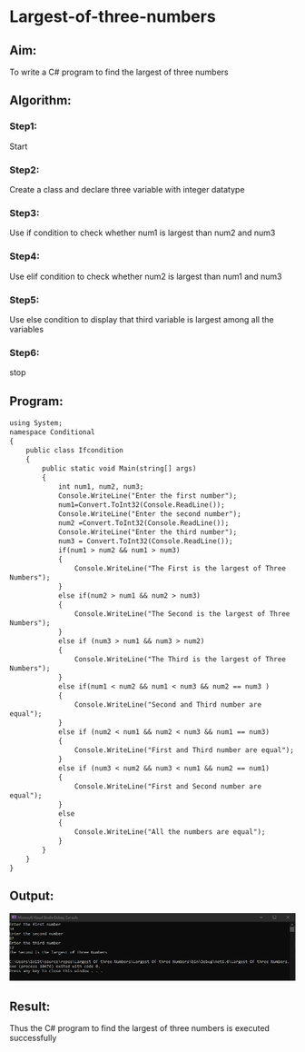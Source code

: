 # Largest-of-three-numbers
## Aim:
To write a C# program to find the largest of three numbers

## Algorithm:
### Step1: 
Start
### Step2:
Create a class and declare three variable with integer datatype
### Step3:
Use if condition to check whether num1 is largest than num2 and num3
### Step4:
Use elif condition to check whether num2 is largest than num1 and num3
### Step5:
Use else condition to display that third variable is largest among all the variables
### Step6:
stop

## Program:
```
using System;
namespace Conditional
{
    public class Ifcondition
    {
        public static void Main(string[] args)
        {
            int num1, num2, num3;
            Console.WriteLine("Enter the first number");
            num1=Convert.ToInt32(Console.ReadLine());
            Console.WriteLine("Enter the second number");
            num2 =Convert.ToInt32(Console.ReadLine());
            Console.WriteLine("Enter the third number");
            num3 = Convert.ToInt32(Console.ReadLine());
            if(num1 > num2 && num1 > num3)
            {
                Console.WriteLine("The First is the largest of Three Numbers");
            }
            else if(num2 > num1 && num2 > num3)
            {
                Console.WriteLine("The Second is the largest of Three Numbers");
            }
            else if (num3 > num1 && num3 > num2)
            {
                Console.WriteLine("The Third is the largest of Three Numbers");
            }
            else if(num1 < num2 && num1 < num3 && num2 == num3 )
            {
                Console.WriteLine("Second and Third number are equal");
            }
            else if (num2 < num1 && num2 < num3 && num1 == num3)
            {
                Console.WriteLine("First and Third number are equal");
            }
            else if (num3 < num2 && num3 < num1 && num2 == num1)
            {
                Console.WriteLine("First and Second number are equal");
            }
            else
            {
                Console.WriteLine("All the numbers are equal");
            }
        }
    }
}
```

## Output:
![inp](4.jpg)
## Result:
Thus the C# program to find the largest of three numbers is executed successfully
